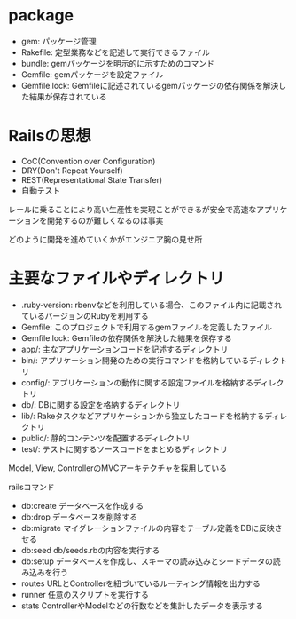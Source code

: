 # package

- gem: パッケージ管理
- Rakefile: 定型業務などを記述して実行できるファイル
- bundle: gemパッケージを明示的に示すためのコマンド
- Gemfile: gemパッケージを設定ファイル
- Gemfile.lock: Gemfileに記述されているgemパッケージの依存関係を解決した結果が保存されている


# Railsの思想

- CoC(Convention over Configuration)
- DRY(Don't Repeat Yourself)
- REST(Representational State Transfer)
- 自動テスト

レールに乗ることにより高い生産性を実現ことができるが安全で高速なアプリケーションを開発するのが難しくなるのは事実

どのように開発を進めていくかがエンジニア腕の見せ所

# 主要なファイルやディレクトリ

- .ruby-version: rbenvなどを利用している場合、このファイル内に記載されているバージョンのRubyを利用する
- Gemfile:  このプロジェクトで利用するgemファイルを定義したファイル
- Gemfile.lock: Gemfileの依存関係を解決した結果を保存する
- app/: 主なアプリケーションコードを記述するディレクトリ
- bin/: アプリケーション開発のための実行コマンドを格納しているディレクトリ
- config/: アプリケーションの動作に関する設定ファイルを格納するディレクトリ
- db/: DBに関する設定を格納するディレクトリ
- lib/: Rakeタスクなどアプリケーションから独立したコードを格納するディレクトリ
- public/: 静的コンテンツを配置するディレクトリ
- test/: テストに関するソースコードをまとめるディレクトリ


Model, View, ControllerのMVCアーキテクチャを採用している

railsコマンド
- db:create データベースを作成する
- db:drop データベースを削除する
- db:migrate マイグレーションファイルの内容をテーブル定義をDBに反映させる
- db:seed db/seeds.rbの内容を実行する
- db:setup データベースを作成し、スキーマの読み込みとシードデータの読み込みを行う
- routes URLとControllerを紐づいているルーティング情報を出力する
- runner 任意のスクリプトを実行する
- stats ControllerやModelなどの行数などを集計したデータを表示する



